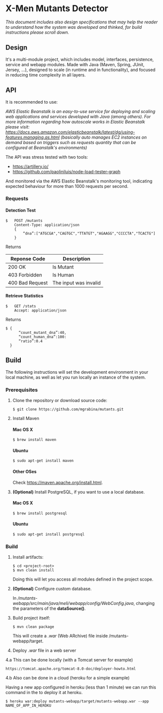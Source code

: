 # X-Men Mutants Detector
*This document includes also design specifications that may help the reader to understand how the system was developed and thinked, for build instructions please scroll down.*

## Design
It's a multi-module project, which includes model, interfaces, persistence, service and webapp modules.
Made with Java (Maven, Spring, JUnit, Jersey, ...), designed to scale (in runtime and in functionality), 
and focused in reducing time complexity in all layers.

## API
It is recommended to use:

*AWS Elastic Beanstalk is an easy-to-use service for deploying and scaling web applications and services developed with Java (among others). For more information regarding how autoscale works in Elastic Beanstalk please visit: https://docs.aws.amazon.com/elasticbeanstalk/latest/dg/using-features.managing.as.html (basically auto manages EC2 instances on demand based on triggers such as requests quantity that can be configured at Beanstalk's environments)*

The API was stress tested with two tools: 

- https://artillery.io/
- https://github.com/paoliniluis/node-load-tester-graph

And monitored via the AWS Elastic Beanstalk's monitoring tool, indicating expected behaviour for more than 1000 requests per second.

### Requests
#### Detection Test
    $   POST /mutants
        Content-Type: application/json
        {
            “dna”:["ATGCGA","CAGTGC","TTATGT","AGAAGG","CCCCTA","TCACTG"]
        }
 
 Returns
 
Reponse Code | Description
--- | ---
200 OK | Is Mutant
403 Forbidden | Is Human
400 Bad Request | The input was invalid  

#### Retrieve Statistics
    $   GET /stats
        Accept: application/json
 
 Returns
    
    $ {  
          “count_mutant_dna”:40, 
          “count_human_dna”:100: 
          “ratio”:0.4
      }
  

## Build
The following instructions will set the development environment in your local machine, as well as let you run locally an instance of the system.

### Prerequisites

1. Clone the repository or download source code:

	```
	$ git clone https://github.com/mgrabina/mutants.git
	```
	

2. Install Maven
	#### Mac OS X
	```
	$ brew install maven
	```

	#### Ubuntu
	```
	$ sudo apt-get install maven
	```

	#### Other OSes
	Check https://maven.apache.org/install.html.

3. **(Optional)** Install PostgreSQL, if you want to use a local database.

	#### Mac OS X
	```
	$ brew install postgresql
	```

	#### Ubuntu
	```
	$ sudo apt-get install postgresql
	```
 
### Build

1. Install artifacts:

	```
	$ cd <project-root>
	$ mvn clean install
	```

	Doing this will let you access all modules defined in the project scope.

2. **(Optional)** Configure custom database.

    In *<project-root>/mutants-webapp/src/main/java/meli/webapp/config/WebConfig.java*, changing the parameters of the **dataSource()**. 

3. Build project itself:

	```
	$ mvn clean package
	```

	This will create a *.war* (Web ARchive) file inside <project-root>/mutants-webapp/target.
	
4. Deploy *.war* file in a web server

4.a This can be done locally (with a Tomcat server for example)

    https://tomcat.apache.org/tomcat-8.0-doc/deployer-howto.html

4.b Also can be done in a cloud (heroku for a simple example)

Having a new app configured in heroku (less than 1 minute) we can run this command in the *<project-root>* to deploy it at heroku. 
	
	$ heroku war:deploy mutants-webapp/target/mutants-webapp.war --app NAME_OF_APP_IN_HEROKU
	


	

